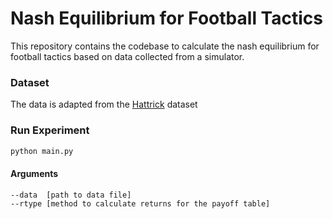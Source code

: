 # Nash Equilibrium for Football Tactics
This repository contains the codebase to calculate the nash equilibrium for football tactics based on data collected from a simulator.
### Dataset
The data is adapted from the [Hattrick](https://www.kaggle.com/juandelacalle/hattirckorg-matches-dataset) dataset

### Run Experiment
```bash
python main.py
```

#### Arguments
 ```bash
 --data  [path to data file]
 --rtype [method to calculate returns for the payoff table]
 ```
